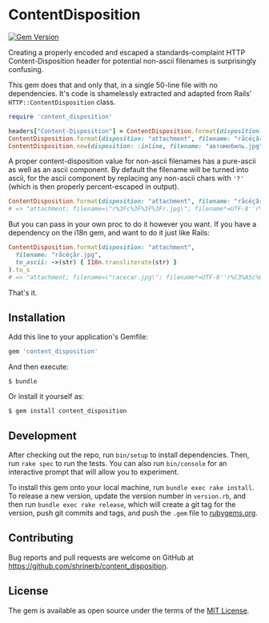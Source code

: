 # ContentDisposition

[![Gem Version](https://badge.fury.io/rb/content_disposition.svg)](https://badge.fury.io/rb/content_disposition)

Creating a properly encoded and escaped a standards-complaint HTTP
Content-Disposition header for potential non-ascii filenames is surprisingly
confusing.

This gem does that and only that, in a single 50-line file with no dependencies.
It's code is shamelessly extracted and adapted from Rails'
`HTTP::ContentDisposition` class.

```ruby
require 'content_disposition'

headers["Content-Disposition"] = ContentDisposition.format(disposition: :attachment, filename: "racecar.jpg").to_s
ContentDisposition.format(disposition: "attachment", filename: "råcëçâr.jpg").to_s
ContentDisposition.new(disposition: :inline, filename: "автомобиль.jpg").to_s
```

A proper content-disposition value for non-ascii filenames has a pure-ascii
as well as an ascii component. By default the filename will be turned into ascii,
for the ascii component by replacing any non-ascii chars with `'?'` (which is
then properly percent-escaped in output).

```ruby
ContentDisposition.format(disposition: "attachment", filename: "råcëçâr.jpg").to_s
# => "attachment; filename=\"r%3Fc%3F%3F%3Fr.jpg\"; filename*=UTF-8''r%C3%A5c%C3%AB%C3%A7%C3%A2r.jpg"
```

But you can pass in your own proc to do it however you want. If you have a
dependency on the i18n gem, and want to do it just like Rails:

```ruby
ContentDisposition.format(disposition: "attachment",
  filename: "råcëçâr.jpg",
  to_ascii: ->(str) { I18n.transliterate(str) }
).to_s
# => "attachment; filename=\"racecar.jpg\"; filename*=UTF-8''r%C3%A5c%C3%AB%C3%A7%C3%A2r.jpg"
```

That's it.

## Installation

Add this line to your application's Gemfile:

```ruby
gem 'content_disposition'
```

And then execute:

    $ bundle

Or install it yourself as:

    $ gem install content_disposition


## Development

After checking out the repo, run `bin/setup` to install dependencies. Then, run `rake spec` to run the tests. You can also run `bin/console` for an interactive prompt that will allow you to experiment.

To install this gem onto your local machine, run `bundle exec rake install`. To release a new version, update the version number in `version.rb`, and then run `bundle exec rake release`, which will create a git tag for the version, push git commits and tags, and push the `.gem` file to [rubygems.org](https://rubygems.org).

## Contributing

Bug reports and pull requests are welcome on GitHub at https://github.com/shrinerb/content_disposition.

## License

The gem is available as open source under the terms of the [MIT License](https://opensource.org/licenses/MIT).
